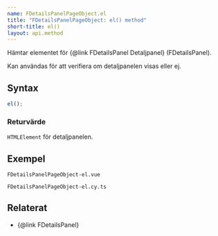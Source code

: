 ```yaml
---
name: FDetailsPanelPageObject.el
title: "FDetailsPanelPageObject: el() method"
short-title: el()
layout: api.method
---
```


Hämtar elementet för {@link FDetailsPanel Detaljpanel} (FDetailsPanel).

Kan användas för att verifiera om detaljpanelen visas eller ej.

## Syntax

```ts nocompile nolint
el();
```

### Returvärde

`HTMLElement` för detaljpanelen.

## Exempel

```import static
FDetailsPanelPageObject-el.vue
```

```import static
FDetailsPanelPageObject-el.cy.ts
```

## Relaterat

- {@link FDetailsPanel}

